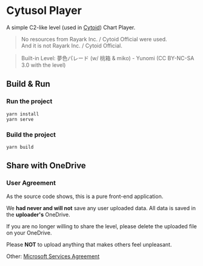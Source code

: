# Cytusol Player

A simple C2-like level (used in [Cytoid](https://github.com/Cytoid/Cytoid)) Chart Player.

> No resources from Rayark Inc. / Cytoid Official were used.  
> And it is not Rayark Inc. / Cytoid Official.

> Built-in Level: 夢色パレード (w/ 桃箱 & miko) - Yunomi (CC BY-NC-SA 3.0 with the level)

## Build & Run

### Run the project
```
yarn install
yarn serve
```

### Build the project
```
yarn build
```

## Share with OneDrive

### User Agreement

As the source code shows, this is a pure front-end application. 

We **had never and will not** save any user uploaded data. All data is saved in the **uploader's** OneDrive.

If you are no longer willing to share the level, please delete the uploaded file on your OneDrive.

Please **NOT** to upload anything that makes others feel unpleasant.

Other: [Microsoft Services Agreement](https://www.microsoft.com/en-us/servicesagreement/)
